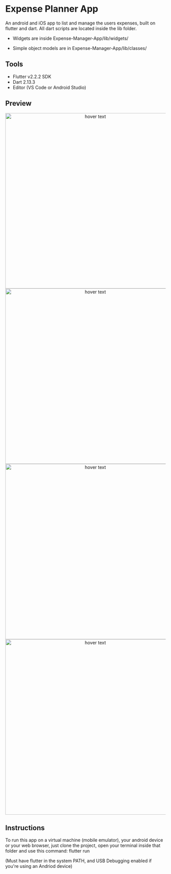 # Expense Planner App

An android and iOS app to list and manage the users expenses, built on flutter and dart.
All dart scripts are located inside the lib folder.

- Widgets are inside Expense-Manager-App/lib/widgets/

- Simple object models are in Expense-Manager-App/lib/classes/

## Tools
- Flutter v2.2.2 SDK
- Dart 2.13.3
- Editor (VS Code or Android Studio)

## Preview
<p align="center">
 <img src="./screenshots/finalexpense (1).png" width="550" title="hover text">
 
 <img src="./screenshots/finalexpense (2).png" width="550" title="hover text">
 
 <img src="./screenshots/finalexpense (3).png" width="550" title="hover text">
 
 <img src="./screenshots/finalexpense (4).png" width="550" title="hover text">
</p>

## Instructions
To run this app on a virtual machine (mobile emulator), your android device or your web browser, just clone the project, open your terminal inside that folder and use this command: flutter run

(Must have flutter in the system PATH, and USB Debugging enabled if you're using an Andriod device)

